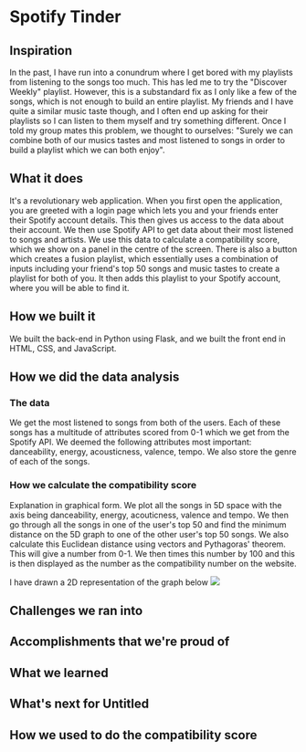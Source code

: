 # Spotify Tinder

## Inspiration
In the past, I have run into a conundrum where I get bored with my playlists from listening to the songs too much. This has led me to try the "Discover Weekly" playlist. However, this is a substandard fix as I only like a few of the songs, which is not enough to build an entire playlist. My friends and I have quite a similar music taste though, and I often end up asking for their playlists so I can listen to them myself and try something different. Once I told my group mates this problem, we thought to ourselves: "Surely we can combine both of our musics tastes and most listened to songs in order to build a playlist which we can both enjoy".

## What it does
It's a revolutionary web application. When you first open the application, you are greeted with a login page which lets you and your friends enter their Spotify account details. This then gives us access to the data about their account. We then use Spotify API to get data about their most listened to songs and artists. We use this data to calculate a compatibility score, which we show on a panel in the centre of the screen. There is also a button which creates a fusion playlist, which essentially uses a combination of inputs including your friend's top 50 songs and music tastes to create a playlist for both of you. It then adds this playlist to your Spotify account, where you will be able to find it.

## How we built it
We built the back-end in Python using Flask, and we built the front end in HTML, CSS, and JavaScript. 

## How we did the data analysis

### The data
We get the most listened to songs from both of the users. Each of these songs has a multitude of attributes scored from 0-1 which we get from the Spotify API. We deemed the following attributes most important: danceability, energy, acousticness, valence, tempo. We also store the genre of each of the songs.

### How we calculate the compatibility score
Explanation in graphical form. We plot all the songs in 5D space with the axis being danceability, energy, acouticness, valence and tempo. We then go through all the songs in one of the user's top 50 and find the minimum distance on the 5D graph to one of the other user's top 50 songs. We also calculate this Euclidean distance using vectors and Pythagoras' theorem. This will give a number from 0-1. We then times this number by 100 and this is then displayed as the number as the compatibility number on the website.

I have drawn a 2D representation of the graph below
![](https://github.com/hja03/TopHackersAndShaggers/blob/main/2d%20representation.PNG)

## Challenges we ran into

## Accomplishments that we're proud of

## What we learned

## What's next for Untitled


## How we used to do the compatibility score


